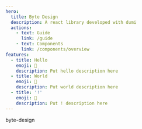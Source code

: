 ```yaml
---
hero:
  title: Byte Design
  description: A react library developed with dumi
  actions:
    - text: Guide
      link: /guide
    - text: Components
      link: /components/overview
features:
  - title: Hello
    emoji: 💎
    description: Put hello description here
  - title: World
    emoji: 🌈
    description: Put world description here
  - title: '!'
    emoji: 🚀
    description: Put ! description here
---
```


byte-design
